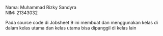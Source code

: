 Nama: Muhammad Rizky Sandyra  
NIM: 21343032  

Pada source code di Jobsheet 9 ini membuat dan menggunakan kelas di dalam kelas utama dan kelas utama bisa dipanggil di kelas lain
